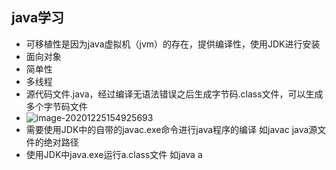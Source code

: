 ## java学习

- 可移植性是因为java虚拟机（jvm）的存在，提供编译性，使用JDK进行安装
- 面向对象
- 简单性
- 多线程
- 源代码文件.java，经过编译无语法错误之后生成字节码.class文件，可以生成多个字节码文件
- ![image-20201225154925693](C:\Users\15975\AppData\Roaming\Typora\typora-user-images\image-20201225154925693.png)
- 需要使用JDK中的自带的javac.exe命令进行java程序的编译 如javac java源文件的绝对路径
- 使用JDK中java.exe运行a.class文件 如java a




